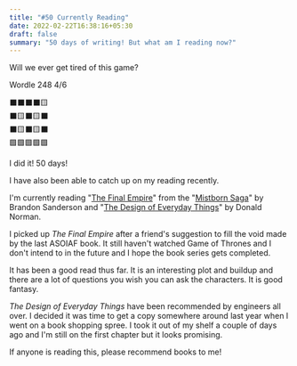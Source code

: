 ```yaml
---
title: "#50 Currently Reading"
date: 2022-02-22T16:38:16+05:30
draft: false
summary: "50 days of writing! But what am I reading now?"
---
```


Will we ever get tired of this game?

Wordle 248 4/6

⬛⬛⬛⬛🟨\
⬛🟨⬛🟨⬛\
⬛🟨⬛🟨⬛\
🟩🟩🟩🟩🟩

I did it! 50 days!

I have also been able to catch up on my reading recently.

I'm currently reading "[The Final Empire](https://www.goodreads.com/book/show/68428.The_Final_Empire)" from the "[Mistborn Saga](https://www.goodreads.com/series/40910-the-mistborn-saga)" by Brandon Sanderson and "[The Design of Everyday Things](https://www.goodreads.com/book/show/840.The_Design_of_Everyday_Things?ac=1&from_search=true&qid=HkAXKww4qL&rank=1)" by Donald Norman.

I picked up _The Final Empire_ after a friend's suggestion to fill the void made by the last ASOIAF book. It still haven't watched Game of Thrones and I don't intend to in the future and I hope the book series gets completed.

It has been a good read thus far. It is an interesting plot and buildup and there are a lot of questions you wish you can ask the characters. It is good fantasy.

_The Design of Everyday Things_ have been recommended by engineers all over. I decided it was time to get a copy somewhere around last year when I went on a book shopping spree. I took it out of my shelf a couple of days ago and I'm still on the first chapter but it looks promising.

If anyone is reading this, please recommend books to me!
